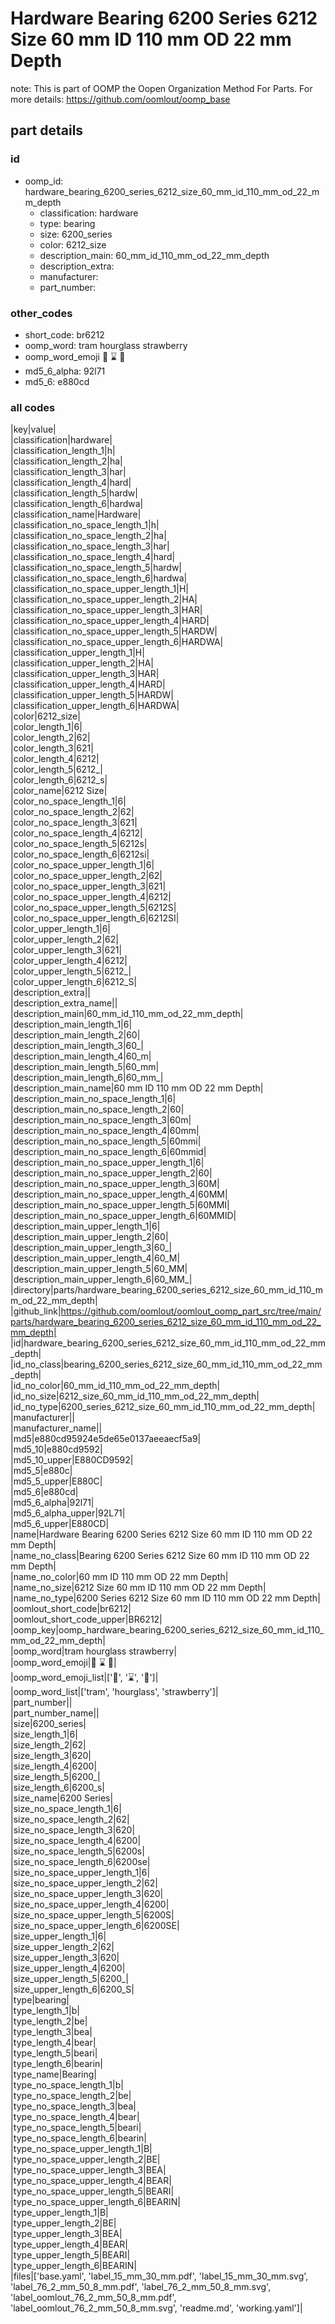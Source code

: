 # Hardware Bearing 6200 Series 6212 Size 60 mm ID 110 mm OD 22 mm Depth  

note: This is part of OOMP the Oopen Organization Method For Parts. For more details: https://github.com/oomlout/oomp_base

##  part details





### id
* oomp_id: hardware_bearing_6200_series_6212_size_60_mm_id_110_mm_od_22_mm_depth
  * classification: hardware
  * type: bearing
  * size: 6200_series
  * color: 6212_size
  * description_main: 60_mm_id_110_mm_od_22_mm_depth
  * description_extra: 
  * manufacturer: 
  * part_number: 

### other_codes
* short_code: br6212
* oomp_word: tram hourglass strawberry
* oomp_word_emoji :tram: :hourglass: :strawberry:
* md5_6_alpha: 92l71
* md5_6: e880cd

### all codes 
|key|value|  
|classification|hardware|  
|classification_length_1|h|  
|classification_length_2|ha|  
|classification_length_3|har|  
|classification_length_4|hard|  
|classification_length_5|hardw|  
|classification_length_6|hardwa|  
|classification_name|Hardware|  
|classification_no_space_length_1|h|  
|classification_no_space_length_2|ha|  
|classification_no_space_length_3|har|  
|classification_no_space_length_4|hard|  
|classification_no_space_length_5|hardw|  
|classification_no_space_length_6|hardwa|  
|classification_no_space_upper_length_1|H|  
|classification_no_space_upper_length_2|HA|  
|classification_no_space_upper_length_3|HAR|  
|classification_no_space_upper_length_4|HARD|  
|classification_no_space_upper_length_5|HARDW|  
|classification_no_space_upper_length_6|HARDWA|  
|classification_upper_length_1|H|  
|classification_upper_length_2|HA|  
|classification_upper_length_3|HAR|  
|classification_upper_length_4|HARD|  
|classification_upper_length_5|HARDW|  
|classification_upper_length_6|HARDWA|  
|color|6212_size|  
|color_length_1|6|  
|color_length_2|62|  
|color_length_3|621|  
|color_length_4|6212|  
|color_length_5|6212_|  
|color_length_6|6212_s|  
|color_name|6212 Size|  
|color_no_space_length_1|6|  
|color_no_space_length_2|62|  
|color_no_space_length_3|621|  
|color_no_space_length_4|6212|  
|color_no_space_length_5|6212s|  
|color_no_space_length_6|6212si|  
|color_no_space_upper_length_1|6|  
|color_no_space_upper_length_2|62|  
|color_no_space_upper_length_3|621|  
|color_no_space_upper_length_4|6212|  
|color_no_space_upper_length_5|6212S|  
|color_no_space_upper_length_6|6212SI|  
|color_upper_length_1|6|  
|color_upper_length_2|62|  
|color_upper_length_3|621|  
|color_upper_length_4|6212|  
|color_upper_length_5|6212_|  
|color_upper_length_6|6212_S|  
|description_extra||  
|description_extra_name||  
|description_main|60_mm_id_110_mm_od_22_mm_depth|  
|description_main_length_1|6|  
|description_main_length_2|60|  
|description_main_length_3|60_|  
|description_main_length_4|60_m|  
|description_main_length_5|60_mm|  
|description_main_length_6|60_mm_|  
|description_main_name|60 mm ID 110 mm OD 22 mm Depth|  
|description_main_no_space_length_1|6|  
|description_main_no_space_length_2|60|  
|description_main_no_space_length_3|60m|  
|description_main_no_space_length_4|60mm|  
|description_main_no_space_length_5|60mmi|  
|description_main_no_space_length_6|60mmid|  
|description_main_no_space_upper_length_1|6|  
|description_main_no_space_upper_length_2|60|  
|description_main_no_space_upper_length_3|60M|  
|description_main_no_space_upper_length_4|60MM|  
|description_main_no_space_upper_length_5|60MMI|  
|description_main_no_space_upper_length_6|60MMID|  
|description_main_upper_length_1|6|  
|description_main_upper_length_2|60|  
|description_main_upper_length_3|60_|  
|description_main_upper_length_4|60_M|  
|description_main_upper_length_5|60_MM|  
|description_main_upper_length_6|60_MM_|  
|directory|parts/hardware_bearing_6200_series_6212_size_60_mm_id_110_mm_od_22_mm_depth|  
|github_link|https://github.com/oomlout/oomlout_oomp_part_src/tree/main/parts/hardware_bearing_6200_series_6212_size_60_mm_id_110_mm_od_22_mm_depth|  
|id|hardware_bearing_6200_series_6212_size_60_mm_id_110_mm_od_22_mm_depth|  
|id_no_class|bearing_6200_series_6212_size_60_mm_id_110_mm_od_22_mm_depth|  
|id_no_color|60_mm_id_110_mm_od_22_mm_depth|  
|id_no_size|6212_size_60_mm_id_110_mm_od_22_mm_depth|  
|id_no_type|6200_series_6212_size_60_mm_id_110_mm_od_22_mm_depth|  
|manufacturer||  
|manufacturer_name||  
|md5|e880cd95924e5de65e0137aeeaecf5a9|  
|md5_10|e880cd9592|  
|md5_10_upper|E880CD9592|  
|md5_5|e880c|  
|md5_5_upper|E880C|  
|md5_6|e880cd|  
|md5_6_alpha|92l71|  
|md5_6_alpha_upper|92L71|  
|md5_6_upper|E880CD|  
|name|Hardware Bearing 6200 Series 6212 Size 60 mm ID 110 mm OD 22 mm Depth|  
|name_no_class|Bearing 6200 Series 6212 Size 60 mm ID 110 mm OD 22 mm Depth|  
|name_no_color|60 mm ID 110 mm OD 22 mm Depth|  
|name_no_size|6212 Size 60 mm ID 110 mm OD 22 mm Depth|  
|name_no_type|6200 Series 6212 Size 60 mm ID 110 mm OD 22 mm Depth|  
|oomlout_short_code|br6212|  
|oomlout_short_code_upper|BR6212|  
|oomp_key|oomp_hardware_bearing_6200_series_6212_size_60_mm_id_110_mm_od_22_mm_depth|  
|oomp_word|tram hourglass strawberry|  
|oomp_word_emoji|:tram: :hourglass: :strawberry:|  
|oomp_word_emoji_list|[':tram:', ':hourglass:', ':strawberry:']|  
|oomp_word_list|['tram', 'hourglass', 'strawberry']|  
|part_number||  
|part_number_name||  
|size|6200_series|  
|size_length_1|6|  
|size_length_2|62|  
|size_length_3|620|  
|size_length_4|6200|  
|size_length_5|6200_|  
|size_length_6|6200_s|  
|size_name|6200 Series|  
|size_no_space_length_1|6|  
|size_no_space_length_2|62|  
|size_no_space_length_3|620|  
|size_no_space_length_4|6200|  
|size_no_space_length_5|6200s|  
|size_no_space_length_6|6200se|  
|size_no_space_upper_length_1|6|  
|size_no_space_upper_length_2|62|  
|size_no_space_upper_length_3|620|  
|size_no_space_upper_length_4|6200|  
|size_no_space_upper_length_5|6200S|  
|size_no_space_upper_length_6|6200SE|  
|size_upper_length_1|6|  
|size_upper_length_2|62|  
|size_upper_length_3|620|  
|size_upper_length_4|6200|  
|size_upper_length_5|6200_|  
|size_upper_length_6|6200_S|  
|type|bearing|  
|type_length_1|b|  
|type_length_2|be|  
|type_length_3|bea|  
|type_length_4|bear|  
|type_length_5|beari|  
|type_length_6|bearin|  
|type_name|Bearing|  
|type_no_space_length_1|b|  
|type_no_space_length_2|be|  
|type_no_space_length_3|bea|  
|type_no_space_length_4|bear|  
|type_no_space_length_5|beari|  
|type_no_space_length_6|bearin|  
|type_no_space_upper_length_1|B|  
|type_no_space_upper_length_2|BE|  
|type_no_space_upper_length_3|BEA|  
|type_no_space_upper_length_4|BEAR|  
|type_no_space_upper_length_5|BEARI|  
|type_no_space_upper_length_6|BEARIN|  
|type_upper_length_1|B|  
|type_upper_length_2|BE|  
|type_upper_length_3|BEA|  
|type_upper_length_4|BEAR|  
|type_upper_length_5|BEARI|  
|type_upper_length_6|BEARIN|  
|files|['base.yaml', 'label_15_mm_30_mm.pdf', 'label_15_mm_30_mm.svg', 'label_76_2_mm_50_8_mm.pdf', 'label_76_2_mm_50_8_mm.svg', 'label_oomlout_76_2_mm_50_8_mm.pdf', 'label_oomlout_76_2_mm_50_8_mm.svg', 'readme.md', 'working.yaml']|  
